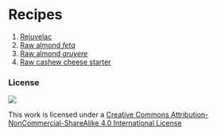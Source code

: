# Recipes

1. [Rejuvelac](recipes/rejuvelac)
2. [Raw almond *feta*](recipes/raw-almond-feta)
3. [Raw almond *gruyere*](recipes/raw-almond-gruyere)
4. [Raw cashew cheese starter](recipes/cashew-cheese-starter)


### License

[![](https://i.creativecommons.org/l/by-nc-sa/4.0/88x31.png)](http://creativecommons.org/licenses/by-nc-sa/4.0)

This work is licensed under a [Creative Commons Attribution-NonCommercial-ShareAlike 4.0 International License ](http://creativecommons.org/licenses/by-nc-sa/4.0)
